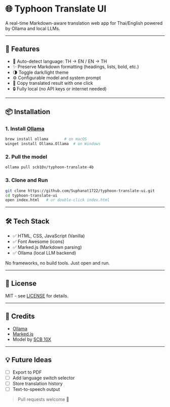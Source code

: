 # 🌐 Typhoon Translate UI

A real-time Markdown-aware translation web app for Thai/English powered by Ollama and local LLMs.

---

## 🚀 Features

- 🔁 Auto-detect language: TH → EN / EN → TH
- ✨ Preserve Markdown formatting (headings, lists, bold, etc.)
- 🌗 Toggle dark/light theme
- ⚙️ Configurable model and system prompt
- 💬 Copy translated result with one click
- 🔒 Fully local (no API keys or internet needed)

---

## 📦 Installation

### 1. Install [Ollama](https://ollama.com)

```bash
brew install ollama       # on macOS
winget install Ollama.Ollama  # on Windows
```

### 2. Pull the model

```bash
ollama pull scb10x/typhoon-translate-4b
```

### 3. Clone and Run

```bash
git clone https://github.com/Suphanat1722/typhoon-translate-ui.git
cd typhoon-translate-ui
open index.html   # or double-click index.html
```

---

## 🛠️ Tech Stack

- ✅ HTML, CSS, JavaScript (Vanilla)
- ✅ Font Awesome (icons)
- ✅ Marked.js (Markdown parsing)
- ✅ Ollama (local LLM backend)

No frameworks, no build tools. Just open and run.

---

## 📄 License

MIT - see [LICENSE](./LICENSE) for details.

---

## 🙌 Credits

- [Ollama](https://ollama.com)
- [Marked.js](https://github.com/markedjs/marked)
- Model by [SCB 10X](https://huggingface.co/scb10x/typhoon-translate-4b)

---

## 💡 Future Ideas

- [ ] Export to PDF
- [ ] Add language switch selector
- [ ] Store translation history
- [ ] Text-to-speech output

> Pull requests welcome 🙏
